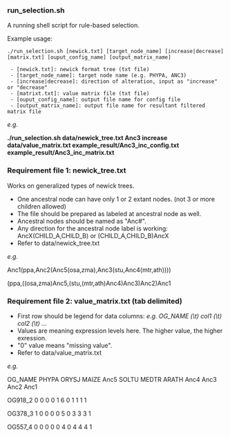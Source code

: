 ### run_selection.sh
A running shell script for rule-based selection.

Example usage:
```
./run_selection.sh [newick.txt] [target_node_name] [increase|decrease] [matrix.txt] [ouput_config_name] [output_matrix_name]

 - [newick.txt]: newick format tree (txt file)
 - [target_node_name]: target node name (e.g. PHYPA, ANC3)
 - [increase|decrease]: direction of alteration, input as "increase" or "decrease"
 - [matrixt.txt]: value matrix file (txt file)
 - [ouput_config_name]: output file name for config file
 - [output_matrix_name]: output file name for resultant filtered matrix file
```

*e.g.*

**./run_selection.sh  data/newick_tree.txt  Anc3  increase  data/value_matrix.txt  example_result/Anc3_inc_config.txt  example_result/Anc3_inc_matrix.txt**


### Requirement file 1: newick_tree.txt
Works on generalized types of newick trees.
 - One ancestral node can have only 1 or 2 extant nodes. (not 3 or more children allowed)
 - The file should be prepared as labeled at ancestral node as well.
 - Ancestral nodes should be named as "Anc#".
 - Any direction for the ancestral node label is working: AncX(CHILD_A,CHILD_B) or (CHILD_A,CHILD_B)AncX
 - Refer to data/newick_tree.txt
 
 *e.g.*
 
Anc1(ppa,Anc2(Anc5(osa,zma),Anc3(stu,Anc4(mtr,ath))))

(ppa,((osa,zma)Anc5,(stu,(mtr,ath)Anc4)Anc3)Anc2)Anc1


### Requirement file 2: value_matrix.txt (tab delimited)
 - First row should be legend for data columns: *e.g. OG_NAME (\t) col1 (\t) col2 (\t) ...*
 - Values are meaning expression levels here. The higher value, the higher exression.
 - "0" value means "missing value".
 - Refer to data/value_matrix.txt

 *e.g.*
 
OG_NAME	PHYPA	ORYSJ	MAIZE	Anc5	SOLTU	MEDTR	ARATH	Anc4	Anc3	Anc2	Anc1

OG918_2	0	0	0	0	1	6	0	1	1	1	1

OG378_3	1	0	0	0	0	5	0	3	3	3	1

OG557_4	0	0	0	0	0	4	0	4	4	4	1
